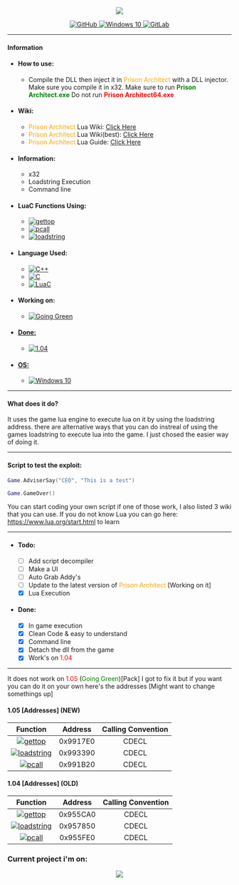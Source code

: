 <p align="center">
  <img src="https://prisonarchitect.paradoxwikis.com/images/thumb/7/7f/Prison_Architect_logo.png/300px-Prison_Architect_logo.png">
</p>
<p align="center">
  <a href="https://github.com/pwd0kernel/Prison-Architect-Execution">
    <img alt="GitHub" src="https://img.shields.io/badge/github%20-%23121011.svg?&style=for-the-badge&logo=github&logoColor=white"/>
  </a>
  <a href="https://en.wikipedia.org/wiki/Windows_10">
    <img alt="Windows 10" src="https://img.shields.io/badge/Windows-0078D6?style=for-the-badge&logo=windows&logoColor=white" />
  </a>
  <a href="https://gitlab.com/pwd0kernel/Prison-Architect-Execution">
  <img alt="GitLab" src="https://img.shields.io/badge/gitlab%20-%23181717.svg?&style=for-the-badge&logo=gitlab&logoColor=white"/>
  </a>
</p>

---

#### Information

  - #### How to use:
    - Compile the DLL then inject it in <a style="color:orange">Prison Architect</a> with a DLL injector. Make sure you compile it in x32. Make sure to run <b style="color:green;"> Prison Architect.exe</b> Do not run <b style="color:red;">Prison Architect64.exe</b>
  - #### Wiki:
    - <a style="color:orange">Prison Architect</a> Lua Wiki: [Click Here](https://prisonarchitect.paradoxwikis.com/Lua)
    - <a style="color:orange">Prison Architect</a> Lua Wiki(best): [Click Here](https://www.prisonarchitectwiki.com/wiki/Modding_guide)
    - <a style="color:orange">Prison Architect</a> Lua Guide: [Click Here](https://steamcommunity.com/sharedfiles/filedetails/?id=480978426)
  - #### Information:
    - x32
    - Loadstring Execution
    - Command line
  - #### LuaC Functions Using:
    - <a href="https://www.lua.org/source/5.1/lapi.c.html#lua_gettop"> <img alt="gettop" src="https://img.shields.io/badge/gettop-%232C2D72.svg?&style=for-the-badge&logo=lua&logoColor=white"/> </a>
    - <a href="https://www.lua.org/source/5.1/lapi.c.html#lua_pcall"> <img alt="pcall" src="https://img.shields.io/badge/pcall-%232C2D72.svg?&style=for-the-badge&logo=lua&logoColor=white"/> </a>
    - <a href="https://www.lua.org/source/5.1/lauxlib.c.html#luaL_loadstring"> <img alt="loadstring" src="https://img.shields.io/badge/loadstring-%232C2D72.svg?&style=for-the-badge&logo=lua&logoColor=white"/> </a>
  - #### Language Used:
    - <a href="https://en.wikipedia.org/wiki/C%2B%2B"> <img alt="C++" src="https://img.shields.io/badge/c++%20-%2300599C.svg?&style=for-the-badge&logo=c%2B%2B&ogoColor=white"/> </a>
    - <a href="https://en.wikipedia.org/wiki/C_(programming_language)"> <img alt="C" src="https://img.shields.io/badge/c%20-%2300599C.svg?&style=for-the-badge&logo=c&logoColor=white"/> </a>
    - <a href="https://en.wikipedia.org/wiki/Lua_(programming_language)"> <img alt="LuaC" src="https://img.shields.io/badge/luac-%232C2D72.svg?&style=for-the-badge&logo=lua&logoColor=white"/> </a>
  - #### Working on:
    - <a href="https://en.wikipedia.org/wiki/Lua_(programming_language)"> <img alt="Going Green" src="https://img.shields.io/badge/1.05 (Going Green) [Pack]-%232C2D72.svg?&style=for-the-badge&color=red"/>
  - #### Done:
    - <a href="https://en.wikipedia.org/wiki/Lua_(programming_language)"> <img alt="1.04" src="https://img.shields.io/badge/1.04 [ALL DLC]-%232C2D72.svg?&style=for-the-badge&color=red"/>
  - #### OS:
    - <a href="https://en.wikipedia.org/wiki/Windows_10"> <img alt="Windows 10" src="https://img.shields.io/badge/Windows-0078D6?style=for-the-badge&logo=windows&logoColor=white" /> </a>

---

#### What does it do?
It uses the game lua engine to execute lua on it by using the loadstring address.
there are alternative ways that you can do instreal of using the games loadstring
to execute lua into the game. I just chosed the easier way of doing it.

---

#### Script to test the exploit:
```lua
Game.AdviserSay("CEO", "This is a test")
```
```lua
Game.GameOver()	
```

You can start coding your own script if one of those work, I also listed 3 wiki that you can use.
If you do not know Lua you can go here: https://www.lua.org/start.html to learn

---

- #### Todo:
	- [ ] Add script decompiler
	- [ ] Make a UI
	- [ ] Auto Grab Addy's
	- [ ] Update to the latest version of <a style="color:orange">Prison Architect</a> [Working on it]
	- [x] Lua Execution
- #### Done:
  - [x] In game execution
  - [x] Clean Code & easy to understand
  - [x] Command line
  - [x] Detach the dll from the game
  - [x] Work's on <a style="color:red;">1.04</a>
---
It does not work on <a style="color:red;">1.05</a> (<a style="color:green;">Going Green</a>)[Pack] I got to fix it but if you want you can do it on your own here's the addresses [Might want to change somethings up]
#### 1.05 [Addresses] (NEW)
|                                Function                                | Address  | Calling Convention |
| :--------------------------------------------------------------------: | :------: | :----------------: |
|    <a href="https://www.lua.org/source/5.1/lapi.c.html#lua_gettop"> <img alt="gettop" src="https://img.shields.io/badge/gettop-%232C2D72.svg?&style=for-the-badge&logo=lua&logoColor=white"/> </a>     | 0x9917E0 |       CDECL        |
|   <a href="https://www.lua.org/source/5.1/lauxlib.c.html#luaL_loadstring"> <img alt="loadstring" src="https://img.shields.io/badge/loadstring-%232C2D72.svg?&style=for-the-badge&logo=lua&logoColor=white"/> </a>   | 0x993390 |       CDECL        |
| <a href="https://www.lua.org/source/5.1/lapi.c.html#lua_pcall"> <img alt="pcall" src="https://img.shields.io/badge/pcall-%232C2D72.svg?&style=for-the-badge&logo=lua&logoColor=white"/> </a> | 0x991B20 |       CDECL        |

#### 1.04 [Addresses] (OLD)
|                                Function                                | Address  | Calling Convention |
| :--------------------------------------------------------------------: | :------: | :----------------: |
|    <a href="https://www.lua.org/source/5.1/lapi.c.html#lua_gettop"> <img alt="gettop" src="https://img.shields.io/badge/gettop-%232C2D72.svg?&style=for-the-badge&logo=lua&logoColor=white"/> </a>     | 0x955CA0 |       CDECL        |
|   <a href="https://www.lua.org/source/5.1/lauxlib.c.html#luaL_loadstring"> <img alt="loadstring" src="https://img.shields.io/badge/loadstring-%232C2D72.svg?&style=for-the-badge&logo=lua&logoColor=white"/> </a>   | 0x957850 |       CDECL        |
| <a href="https://www.lua.org/source/5.1/lapi.c.html#lua_pcall"> <img alt="pcall" src="https://img.shields.io/badge/pcall-%232C2D72.svg?&style=for-the-badge&logo=lua&logoColor=white"/> </a> | 0x955FE0 |       CDECL        |

### Current project i'm on:
<p align="center">
  <img src="https://www.prisonarchitect.com/packs/media/start/gg-logo-1d490392.png">
</p>